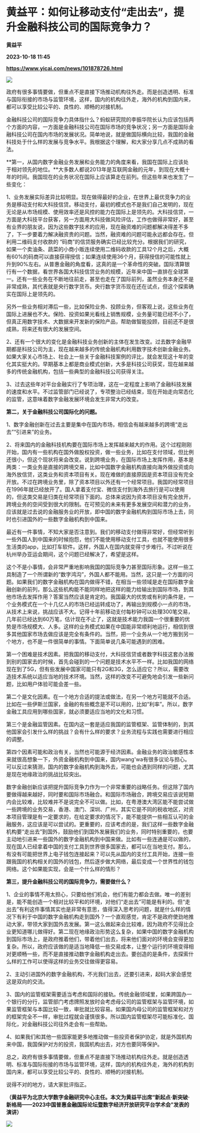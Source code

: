 # 黄益平：如何让移动支付“走出去”，提升金融科技公司的国际竞争力？
**黄益平**

**2023-10-18 11:45**

**https://www.yicai.com/news/101878726.html**

![](https://imgcdn.yicai.com/uppics/slides/2023/10/5fc546054a833db277204f9c8809af58.jpg)

政府有很多事情要做，但重点不是直接下场推动机构往外走。而是创造透明、标准与国际衔接的市场与监管环境，这样，国内的机构往外走，海外的机构到国内来，都可以享受比较公平的、良性的、顺畅的对接机制。

金融科技公司的国际竞争力具体指什么？蚂蚁研究院的李振华院长认为应该包括两个方面的内容，一方面是金融科技公司在国际市场的竞争状况；另一方面是国际金融科技公司在国内市场的发展状况。简单地说，就是做国际横向比较，我国的金融科技处于什么样的发展与竞争水平。我根据这个理解，和大家分享几点不成熟的看法。

**第一，从国内数字金融业务发展和业务能力的角度来看，我国在国际上应该处于相对领先的地位。**大多数人都说2013年是互联网金融的元年，到现在大概十年的时间。我国现在的业务状况在国际上应该算走在前列。但这些年来也发生了一些变化：

1、业务发展实际差异比较明显。现在做得最好的企业，在世界上最优竞争力的业务是移动支付和大科技信贷。移动支付，最初的模式也不是我们自己发明的，现在无论是从市场规模、使用效率还是风控的能力在国际上是领先的。大科技信贷，一方面是大科技平台获客，另一方面用大科技做风险评估，工作也做得非常好，甚至有业界的朋友说，因为这些数字技术的应用，现在融资难的问题都解决得差不多了，下一步要着力解决融资贵的问题。当然，融资难的问题可能永远都会存在。但利用二维码支付收款的 “码商”的信贷服务确实已经比较充分。根据我们的研究，如果一个卖油条、蔬菜的小商小贩连续使用二维码收款的工具12个月之后，大概有60%的码商可以直接获得授信；如果连续使用36个月，获得授信的可能性就上升到90%左右。从普惠金融的角度看，这真的是一个革命性的突破。国际清算银行有一个数据，看世界各国大科技信贷业务的规模，近年来中国一直排在全球第一。还有一些业务在不断地往前走，甚至也走在了国际前列，虽然业务本身还不是非常成熟，其代表就是央行数字货币。央行数字货币现在还在试点，但这个探索确实在国际上是领先的。

另外一些业务相对滞后一些，比如保险业务、投顾业务，但客观上说，这些业务在国际上进展也不大。保险、投资如果光看线上销售规模，业务量可能已经不小了，但真正用数字技术、大数据来开发新的保险产品，帮助做智能投顾，目前还不是很成熟，将来还有很大的发展空间。

2、还有一个很大的变化是金融科技业务创新的主体在发生改变。过去数字金融早期都是科技公司为主，现在越来越多的传统金融机构利用数字技术创新金融业务。如果大家关心市场上、社会上一些关于金融科技案例的评比，就会发现这十年的变化其实挺大的。早期基本上都是商业模式创新，大多是科技公司获奖，现在越来越多的传统金融机构，包括一些典型的金融科技公司获得关注。

3、过去这些年对平台金融实行了专项治理，这在一定程度上影响了金融科技发展的速度和水平。不过监管部门已经说了，专项整治已经结束，现在开始走向常态化的监管，这意味着数字金融发展环境会发生非常大的改变。

**第二，关于金融科技公司国际化的问题。**

1、数字金融创新在过去主要是集中在国内市场，相信会有越来越多的跨境“走出去”“引进来”的业务。

2、将来国内的金融科技机构要在国际市场上发挥越来越大的作用。这个过程刚刚开始，国内有一些机构在国外做股权投资，做一些业务，比如在支付领域，但比例还很小，但这个现状将来会改变。说到跨境业务，在国际市场上发挥作用，基本是两类：一类业务是直接的跨境交易，比如中国数字金融机构直接向海外做投资或向海外放信贷，这类业务和资本项目有关。现在难做的直接原因是资本项目没有完全开放。不过在跨境业务里，除了资本项目以外还有一个经常项目。我国的经常项目在1996年就已经放开了。国人拿着支付宝、微信支付到海外去旅行是可以使用的，但这类交易是归类在经常项目下面的。总体来说因为资本项目没有完全放开，跨境业务的空间受到很大的限制。在可预见的未来有更多发展空间和潜力的业务，应该就是过去说的金融服务业的开放，即中国的数字金融机构到国际市场上去，同时也引进国外的一些数字金融机构到中国来。

最近有一件事情，不知大家是否注意到。我们的移动支付做得非常好，但经常听到一些外国人到中国来的时候抱怨，他们不能使用移动支付工具，也就不能使用很多生活类的app，比如打车软件。这样，外国人在国内就变得寸步难行。不过听说在杭州举办亚运会期间，这个问题已经解决了，希望是这样。

这个不是小事情，会非常严重地影响我国的国际竞争力甚至国际形象。这样一些工具制造了一个所谓新的“数字鸿沟”，外国人都不能用。当然，这只是一个方面的问题。如果我们的数字金融机构在国内做得不错，在相当一些领域是走在国际数字金融创新的前列，那么这些机构能不能同样地把这样的能力给输出到国际市场，到其他市场去发挥作用？答案当然应该是肯定的。我国最大的优势或有利的条件是，一个业务模式在一个十几亿人的市场已经运转成功了，再输出到规模小一点的市场，从技术上来说，挑战应该不大。记得十年前移动支付每秒钟可以处理300笔交易，几年前已经达到60万笔，估计现在不止了，这就是技术能力我国一个很重要的优势是市场规模大、人多。这样的业务模式如果在中国能非常顺利地运行，相信到很多其他国家市场去做应该是完全有条件的。当然，把一个业务从一个地方搬到另一个地方，也不是一件很简单的事情。下面简单说几条可能遇到的困难。

第一个困难是技术因素。把我国的移动支付，大科技信贷或者数字科技这套办法搬到别的国家去的时候，首先会碰到的一个问题是技术水平不一样。比如我国的网络现在到了5G，但有些发展中国家可能只有2G和3G，怎么适应它？所以，需要改造技术系统以适应当地的技术环境。当然，这样的改变不可避免地会引发一些新问题，比如用户体验可能会差一些。

第二个是文化因素。在一个地方合适的提法或做法，在另一个地方可能就不合适。比如在一些伊斯兰国家，金融的有些概念是不可以用的，比如“利率”。所以，数字金融工具应用到哪些国家，就必须要适应当地的文化和习惯。

第三个是金融监管因素。在国内这一套是适应我国的监管框架、监管体制的，到其他国家会引发什么样的挑战？会有什么样的要求？业务流程与实践也需要进行相应的调整。

第四个因素可能和政治有关，当然也可能源于经济因素。金融业务的政治敏感性本来就很高想象一下，外资金融机构到中国来，国内wang'wa有很多议论与担心。可以反过来猜测，国内的数字金融机构到海外去，可能也会遇到同样的问题，尤其是现在地缘政治的挑战比较突出。

数字金融创新应该把提升国际竞争力作为一个非常重要的战略任务。但这除了国内要做得越来越好，同时要和国际市场融合。和国际市场融合，跨境交易应该说短期内会比较难，比较难并不是说完全不可以做。比如，在粤港澳大湾区能不能尝试做一些跨境的业务交易，香港、澳门、深圳、广州，其实它是不同的税收地区，对资本项目管理是有一定要求的，在给定要求的情况下，能不能提供一些相互认可的金融服务，这应该是可以尝试的。更重要的，应该考虑的是，我们这样一些数字金融机构要“走出去”到国外，鼓励他们到国外发展我们的业务，同时特别重要的，也要主动地引进来一些国外的数字金融机构到中国来做。比如有一些连通是可以做的，现在国人已经拿着中国的支付工具到世界很多国家去，都可以在当地支付。那么，有没有可能把世界上电子钱包连接起来？可以先从国内的支付工具开始，连接一些跟我国的机构相关的国外的钱包，然后逐步做大网络，最后变成一个世界性的钱包网络。这个如果能实现，会是一个什么样的情形？

**第三，提升金融科技公司的国际竞争力，需要做什么？**

1、企业的事情不用太担心，只要给他们机会，他们有能力都会去做。唯一的差别是，能不能创造一个相对比较平和的环境，对他们“走出去”可能是有利的。但“走出去”有利这件事情其实也是非常有意思，值得深入思考的问题，就是什么样的情况下有利于中国的数字金融机构走到国外？一个直观感觉，肯定不是政府使劲地推动大家，带领大家到国外去发展。第一这么做起来会比较难，因为政府不见得比企业更知道哪儿做得好。第二现在地缘政治形势这么复杂，如果中国的数字金融机构到国际市场上，是政府推着他们，带着他们出去，将来他们面对的环境会变得更加复杂。所以，政府应该做的是适当地降低一些交易成本，让整个运行的环境变得相对更顺畅一些，而不是直接推动数字金融机构走出去。要创造的是条件，去探索什么样的工作可以使得这样的业务交往做得更容易。

2、主动引进国外的数字金融机构，不光我们出去，还要引进来，起码大家会感觉这是双向的交流。

3、国内的监管框架需要适当考虑和国际的接轨。传统金融领域里，如果跨国办一个银行的分行，监管部门考虑牌照发放时会考虑母公司的监管框架与监管环境，如果监管框架与本国比较一致，审批就比较容易。如果国内母公司的监管框架和对方的框架完全不一样，审批过程就会谨慎很多。所以国内监管框架尽可能标准化、国际化，对金融科技公司往外走会有一些帮助。

4、如果我们和其他一些国家能更多地推动做一些投资者保护协定，就是外国机构来中国，我国保护对方的投资，我国机构出去，对方也要同等保护。

总之，政府有很多事情要做，但重点不是直接下场推动机构往外走。就是创造透明、标准与国际衔接的市场与监管环境，这样，国内的机构往外走，海外的机构到国内来，都可以享受比较公平的、良性的、顺畅的对接机制。

说得不对的地方，请大家批评指正。

**（黄益平为北京大学数字金融研究中心主任。本文为黄益平出席“新起点·新突破·新格局——2023中国普惠金融国际论坛暨数字经济开放研究平台学术会”发表的演讲）**

**![](https://imgcdn.yicai.com/uppics/images/2023/10/2f63407dc0c47fc379c935e23a6867dd.jpg)**